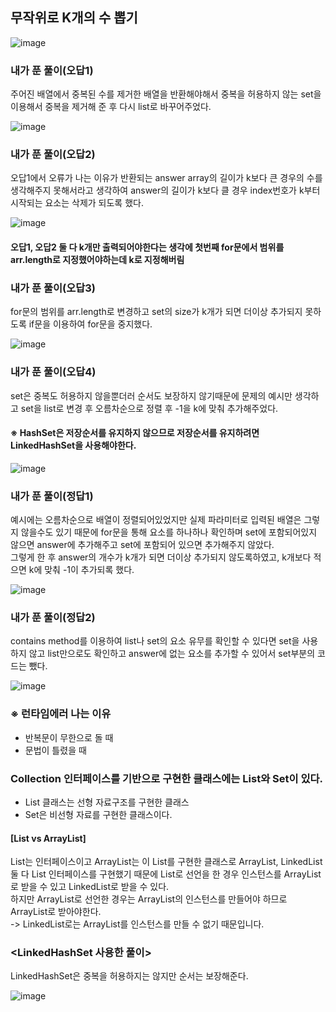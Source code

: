 ## 무작위로 K개의 수 뽑기
![image](https://github.com/NAJJUU/1day-1study/assets/122864238/e71a57e4-8ea8-40bf-ad21-82b9cdb438c3)

### 내가 푼 풀이(오답1)
주어진 배열에서 중복된 수를 제거한 배열을 반환해야해서 중복을 허용하지 않는 set을 이용해서 중복을 제거해 준 후 다시 list로 바꾸어주었다.        

![image](https://github.com/NAJJUU/1day-1study/assets/122864238/abee8274-b626-4b2a-a03e-07b019677ce3)


### 내가 푼 풀이(오답2)
오답1에서 오류가 나는 이유가 반환되는 answer array의 길이가 k보다 큰 경우의 수를 생각해주지 못해서라고 생각하여 answer의 길이가 k보다 클 경우 index번호가 k부터 시작되는 요소는 삭제가 되도록 했다.

![image](https://github.com/NAJJUU/1day-1study/assets/122864238/59a1b06f-79db-4d33-9d07-68187e0a90c1)

#### 오답1, 오답2 둘 다 k개만 출력되어야한다는 생각에 첫번째 for문에서 범위를 arr.length로 지정했어야하는데 k로 지정해버림

### 내가 푼 풀이(오답3)
for문의 범위를 arr.length로 변경하고 set의 size가 k개가 되면 더이상 추가되지 못하도록 if문을 이용하여 for문을 중지했다.

![image](https://github.com/NAJJUU/1day-1study/assets/122864238/623aacfa-8097-4124-acac-cb7d16a6a0e3)

### 내가 푼 풀이(오답4)
set은 중복도 허용하지 않을뿐더러 순서도 보장하지 않기때문에 문제의 예시만 생각하고 set을 list로 변경 후 오름차순으로 정렬 후 -1을 k에 맞춰 추가해주었다.
#### ※ HashSet은 저장순서를 유지하지 않으므로 저장순서를 유지하려면 LinkedHashSet을 사용해야한다.

![image](https://github.com/NAJJUU/1day-1study/assets/122864238/eb6f2d21-097e-4b17-b288-6a89c24586e0)


### 내가 푼 풀이(정답1)
예시에는 오름차순으로 배열이 정렬되어있었지만 실제 파라미터로 입력된 배열은 그렇지 않을수도 있기 때문에 for문을 통해 요소를 하나하나 확인하며 set에 포함되어있지 않으면 answer에 추가해주고 set에 포함되어 있으면 추가해주지 않았다.      
그렇게 한 후 answer의 개수가 k개가 되면 더이상 추가되지 않도록하였고, k개보다 적으면 k에 맞춰 -1이 추가되록 했다.

![image](https://github.com/NAJJUU/1day-1study/assets/122864238/121bfe7a-0ae0-409c-aa9f-ccc2dd7b4ef8)


### 내가 푼 풀이(정답2)
contains method를 이용하여 list나 set의 요소 유무를 확인할 수 있다면 set을 사용하지 않고 list만으로도 확인하고 answer에 없는 요소를 추가할 수 있어서 set부분의 코드는 뺐다.

![image](https://github.com/NAJJUU/1day-1study/assets/122864238/97a6de23-c2c4-47cb-86ab-d52920324187)


### ※ 런타임에러 나는 이유
- 반복문이 무한으로 돌 때
- 문법이 틀렸을 때

### Collection 인터페이스를 기반으로 구현한 클래스에는 List와 Set이 있다.
- List 클래스는 선형 자료구조를 구현한 클래스
- Set은 비선형 자료를 구현한 클래스이다.

#### [List vs ArrayList]
List는 인터페이스이고 ArrayList는 이 List를 구현한 클래스로 ArrayList, LinkedList 둘 다 List 인터페이스를 구현했기 때문에 
List로 선언을 한 경우 인스턴스를 ArrayList로 받을 수 있고 LinkedList로 받을 수 있다.          
하지만 ArrayList로 선언한 경우는 ArrayList의 인스턴스를 만들어야 하므로 ArrayList로 받아야한다.       
-> LinkedList로는 ArrayList를 인스턴스를 만들 수 없기 때문입니다.


### <LinkedHashSet 사용한 풀이>
LinkedHashSet은 중복을 허용하지는 않지만 순서는 보장해준다.

![image](https://github.com/NAJJUU/1day-1study/assets/122864238/18df322e-4d49-4438-9bd5-6800c94295cb)
















